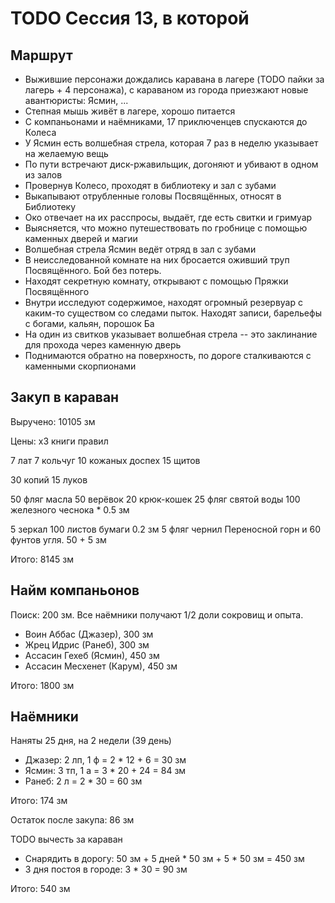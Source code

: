 # TODO Сессия 13, в которой

## Маршрут

- Выжившие персонажи дождались каравана в лагере (TODO пайки за лагерь + 4 персонажа), с караваном из города приезжают новые авантюристы: Ясмин, ...
- Степная мышь живёт в лагере, хорошо питается
- С компаньонами и наёмниками, 17 приключенцев спускаются до Колеса
- У Ясмин есть волшебная стрела, которая 7 раз в неделю указывает на желаемую вещь
- По пути встречают диск-ржавильщик, догоняют и убивают в одном из залов
- Провернув Колесо, проходят в библиотеку и зал с зубами
- Выкапывают отрубленные головы Посвящённых, относят в Библиотеку
- Око отвечает на их расспросы, выдаёт, где есть свитки и гримуар
- Выясняется, что можно путешествовать по гробнице с помощью каменных дверей и магии
- Волшебная стрела Ясмин ведёт отряд в зал с зубами
- В неисследованной комнате на них бросается оживший труп Посвящённого. Бой без потерь.
- Находят секретную комнату, открывают с помощью Пряжки Посвящённого
- Внутри исследуют содержимое, находят огромный резервуар с каким-то существом со следами пыток. Находят записи, барельефы с богами, кальян, порошок Ба
- На один из свитков указывает волшебная стрела -- это заклинание для прохода через каменную дверь
- Поднимаются обратно на поверхность, по дороге сталкиваются с каменными скорпионами



## Закуп в караван

Выручено: 10105 зм

Цены: x3 книги правил

7 лат
7 кольчуг
10 кожаных доспех
15 щитов

30 копий
15 луков 

50 фляг масла
50 верёвок
20 крюк-кошек
25 фляг святой воды
100 железного чеснока * 0.5 зм

5 зеркал
100 листов бумаги 0.2 зм
5 фляг чернил
Переносной горн и 60 фунтов угля. 50 + 5 зм

Итого: 8145 зм 

## Найм компаньонов

Поиск: 200 зм. Все наёмники получают 1/2 доли сокровищ и опыта.

- Воин Аббас (Джазер), 300 зм
- Жрец Идрис (Ранеб), 300 зм
- Ассасин Гехеб (Ясмин), 450 зм
- Ассасин Месхенет (Карум), 450 зм

Итого: 1800 зм

## Наёмники

Наняты 25 дня, на 2 недели (39 день)

- Джазер: 2 лп, 1 ф = 2 * 12 + 6 = 30 зм
- Ясмин: 3 тп, 1 а = 3 * 20 + 24 = 84 зм
- Ранеб: 2 л = 2 * 30 = 60 зм

Итого: 174 зм

Остаток после закупа: 86 зм

TODO вычесть за караван

- Снарядить в дорогу: 50 зм + 5 дней * 50 зм + 5  * 50 зм = 450 зм
- 3 дня постоя в городе: 3 * 30 = 90 зм

Итого: 540 зм
